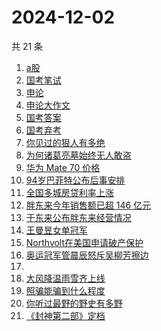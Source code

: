 # 2024-12-02

共 21 条

<!-- BEGIN -->
<!-- 最后更新时间 Mon Dec 02 2024 18:17:14 GMT+0800 (China Standard Time) -->

1. [a股](https://www.zhihu.com/search?q=a%E8%82%A1)
1. [国考笔试](https://www.zhihu.com/search?q=%E5%9B%BD%E8%80%83%E7%AC%94%E8%AF%95)
1. [申论](https://www.zhihu.com/search?q=%E7%94%B3%E8%AE%BA)
1. [申论大作文](https://www.zhihu.com/search?q=%E7%94%B3%E8%AE%BA%E5%A4%A7%E4%BD%9C%E6%96%87)
1. [国考答案](https://www.zhihu.com/search?q=%E5%9B%BD%E8%80%83%E7%AD%94%E6%A1%88)
1. [国考弃考](https://www.zhihu.com/search?q=%E5%9B%BD%E8%80%83%E5%BC%83%E8%80%83)
1. [你见过的狠人有多绝](https://www.zhihu.com/search?q=%E4%BD%A0%E8%A7%81%E8%BF%87%E7%9A%84%E7%8B%A0%E4%BA%BA%E6%9C%89%E5%A4%9A%E7%BB%9D)
1. [为何诸葛亮墓始终无人敢盗](https://www.zhihu.com/search?q=%E4%B8%BA%E4%BD%95%E8%AF%B8%E8%91%9B%E4%BA%AE%E5%A2%93%E5%A7%8B%E7%BB%88%E6%97%A0%E4%BA%BA%E6%95%A2%E7%9B%97)
1. [华为 Mate 70 价格](https://www.zhihu.com/search?q=%E5%8D%8E%E4%B8%BA%20Mate%2070%20%E4%BB%B7%E6%A0%BC)
1. [94岁巴菲特公布后事安排](https://www.zhihu.com/search?q=94%E5%B2%81%E5%B7%B4%E8%8F%B2%E7%89%B9%E5%85%AC%E5%B8%83%E5%90%8E%E4%BA%8B%E5%AE%89%E6%8E%92)
1. [全国多城房贷利率上涨](https://www.zhihu.com/search?q=%E5%85%A8%E5%9B%BD%E5%A4%9A%E5%9F%8E%E6%88%BF%E8%B4%B7%E5%88%A9%E7%8E%87%E4%B8%8A%E6%B6%A8)
1. [胖东来今年销售额已超 146 亿元](https://www.zhihu.com/search?q=%E8%83%96%E4%B8%9C%E6%9D%A5%E4%BB%8A%E5%B9%B4%E9%94%80%E5%94%AE%E9%A2%9D%E5%B7%B2%E8%B6%85%20146%20%E4%BA%BF%E5%85%83)
1. [于东来公布胖东来经营情况](https://www.zhihu.com/search?q=%E4%BA%8E%E4%B8%9C%E6%9D%A5%E5%85%AC%E5%B8%83%E8%83%96%E4%B8%9C%E6%9D%A5%E7%BB%8F%E8%90%A5%E6%83%85%E5%86%B5)
1. [王曼昱女单冠军](https://www.zhihu.com/search?q=%E7%8E%8B%E6%9B%BC%E6%98%B1%E5%A5%B3%E5%8D%95%E5%86%A0%E5%86%9B)
1. [Northvolt在美国申请破产保护](https://www.zhihu.com/search?q=Northvolt%E5%9C%A8%E7%BE%8E%E5%9B%BD%E7%94%B3%E8%AF%B7%E7%A0%B4%E4%BA%A7%E4%BF%9D%E6%8A%A4)
1. [奥运冠军管晨辰怒斥吴柳芳擦边](https://www.zhihu.com/search?q=%E5%A5%A5%E8%BF%90%E5%86%A0%E5%86%9B%E7%AE%A1%E6%99%A8%E8%BE%B0%E6%80%92%E6%96%A5%E5%90%B4%E6%9F%B3%E8%8A%B3%E6%93%A6%E8%BE%B9)
1. [](https://www.zhihu.com/search?q=)
1. [大风降温雨雪齐上线](https://www.zhihu.com/search?q=%E5%A4%A7%E9%A3%8E%E9%99%8D%E6%B8%A9%E9%9B%A8%E9%9B%AA%E9%BD%90%E4%B8%8A%E7%BA%BF)
1. [照骗能骗到什么程度](https://www.zhihu.com/search?q=%E7%85%A7%E9%AA%97%E8%83%BD%E9%AA%97%E5%88%B0%E4%BB%80%E4%B9%88%E7%A8%8B%E5%BA%A6)
1. [你听过最野的野史有多野](https://www.zhihu.com/search?q=%E4%BD%A0%E5%90%AC%E8%BF%87%E6%9C%80%E9%87%8E%E7%9A%84%E9%87%8E%E5%8F%B2%E6%9C%89%E5%A4%9A%E9%87%8E)
1. [《封神第二部》定档](https://www.zhihu.com/search?q=%E3%80%8A%E5%B0%81%E7%A5%9E%E7%AC%AC%E4%BA%8C%E9%83%A8%E3%80%8B%E5%AE%9A%E6%A1%A3)

<!-- END -->
